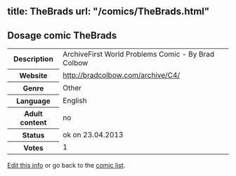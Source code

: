 title: TheBrads
url: "/comics/TheBrads.html"
---
Dosage comic TheBrads
-----------------------------------------

<p id="msg"></p>
<script type="text/javascript">
if (window.location.search === '?edit_info_mail=sent_ok') {
  var elem = document.getElementById("msg");
  elem.innerHTML = 'Edited information sucessfully sent.';
  elem.className = 'ok';
}
</script>
<table class="comicinfo">
<tr>
<th>Description</th><td>ArchiveFirst World Problems Comic - By Brad Colbow</td>
</tr>
<tr>
<th>Website</th><td><a href="http://bradcolbow.com/archive/C4/">http://bradcolbow.com/archive/C4/</a></td>
</tr>
<tr>
<th>Genre</th><td>Other</td>
</tr>
<tr>
<th>Language</th><td>English</td>
</tr>
<tr>
<th>Adult content</th><td>no</td>
</tr>
<tr>
<th>Status</th><td>ok on 23.04.2013</td>
</tr>
<tr>
<th>Votes</th><td>1</td>
</tr>
</table>

[Edit this info](TheBrads_edit.html) or go back to the [comic list](../comic-index.html).
